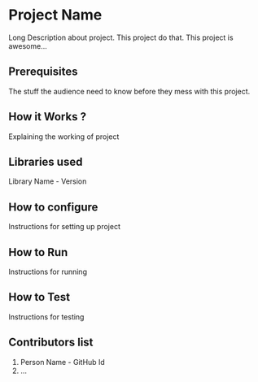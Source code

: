 # Project Name
Long Description about project. This project do that. This project is awesome...
## Prerequisites
The stuff the audience need to know before they mess with this project.
## How it Works ?
Explaining the working of project
## Libraries used
Library Name - Version
## How to configure
Instructions for setting up project
## How to Run
Instructions for running
## How to Test 
Instructions for testing  
## Contributors list
1. Person Name - GitHub Id
2. ...
